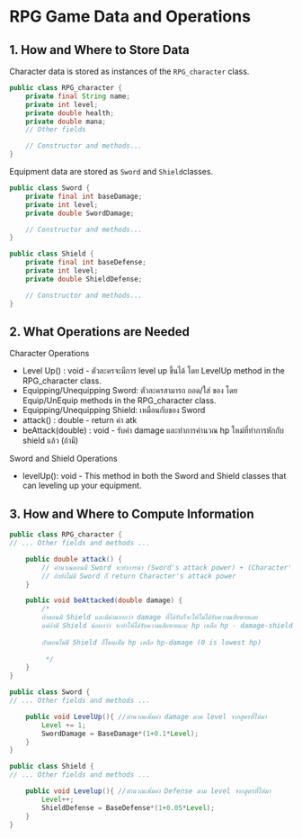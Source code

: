 # RPG Game Data and Operations

## 1. How and Where to Store Data

Character data is stored as instances of the `RPG_character` class.

```java
public class RPG_character {
    private final String name;
    private int level;
    private double health;
    private double mana;
    // Other fields

    // Constructor and methods...
}
```
Equipment data are stored as `Sword` and `Shield`classes.
```java
public class Sword {
    private final int baseDamage;
    private int level;
    private double SwordDamage;

    // Constructor and methods...
}
```
```java
public class Shield {
    private final int baseDefense;
    private int level;
    private double ShieldDefense;

    // Constructor and methods...
}
```

## 2. What Operations are Needed

Character Operations
* Level Up() : void - ตัวละครจะมีการ level up ขึ้นได้ โดย LevelUp method in the RPG_character class.
* Equipping/Unequipping Sword: ตัวละครสามารถ ถอด/ใส่ ของ โดย Equip/UnEquip methods in the RPG_character class.
* Equipping/Unequipping Shield: เหมือนกับของ Sword
* attack() : double - return ค่า atk
* beAttack(double) : void - รับค่า damage และทำการคำนวณ hp ใหม่ที่ทำการหักกับ shield แล้ว (ถ้ามี)


Sword and Shield Operations
* levelUp(): void - This method in both the Sword and Shield classes that can leveling up your equipment.


## 3. How and Where to Compute Information
```java
public class RPG_character {
// ... Other fields and methods ...

    public double attack() {
        // คำนวณตอนมี Sword จะทำการนำ (Sword's attack power) + (Character's attack power)
        // ถ้ายังไม่มี Sword ก็ return Character's attack power
    }

    public void beAttacked(double damage) {
        /* 
        ถ้าตอนมี Shield และมีค่ามากกว่า damage ที่ได้รับก็จะให้ไม่ได้รับความเสียหายเลย 
        แต่ถ้ามี Shield น้อยกว่า จะทำให้ได้รับความเสียหายและ hp เหลือ hp - damage-shieldDefense (0 is lowest hp)
        
        ถัาตอนไม่มี Shield ก็โดนเต๋็ม hp เหลือ hp-damage (0 is lowest hp)
         
         */
    }
}
```
```java
public class Sword {
// ... Other fields and methods ...

    public void LevelUp(){ //ตำนวณเพิ่มค่า damage ตาม level จากสูตรที่ให้มา
        Level += 1;
        SwordDamage = BaseDamage*(1+0.1*Level);
    }
}

public class Shield {
// ... Other fields and methods ...

    public void Levelup(){ //ตำนวณเพิ่มค่า Defense ตาม level จากสูตรที่ให้มา
        Level++;
        ShieldDefense = BaseDefense*(1+0.05*Level);
    }
}
```
